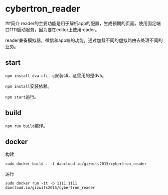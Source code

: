 # cybertron_reader

##简介
reader的主要功能是用于解析app的配置，生成预期的页面。使用固定端口1111启动服务，因为要在editor上使用reader。

reader兼备模拟器，微信和app端的功能，通过加载不同的虚拟路由去处理不同的业务。

## start
`npm install dva-cli -g`安装cli，这里用的是dva。

`npm install`安装依赖。

`npm start`运行。

## build
`npm run build`编译。

## docker
构建
```
sudo docker build . -t daocloud.io/gizwits2015/cybertron_reader
```
运行
```
sudo docker run -it -p 1111:1111 daocloud.io/gizwits2015/cybertron_reader
```